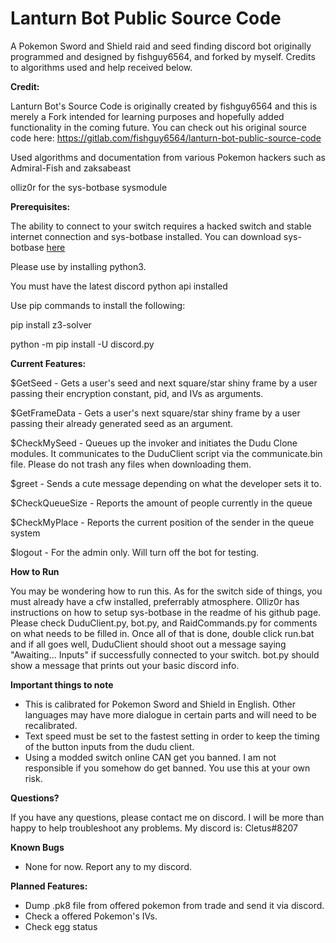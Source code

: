 # Lanturn Bot Public Source Code
A Pokemon Sword and Shield raid and seed finding discord bot originally programmed and designed by fishguy6564, and forked by myself. Credits to algorithms used and help received below. 

**Credit:**

Lanturn Bot's Source Code is originally created by fishguy6564 and this is merely a Fork intended for learning purposes and hopefully added functionality in the coming future. You can check out his original source code here: https://gitlab.com/fishguy6564/lanturn-bot-public-source-code

Used algorithms and documentation from various Pokemon hackers
such as Admiral-Fish and zaksabeast

olliz0r for the sys-botbase sysmodule

**Prerequisites:**

The ability to connect to your switch requires a hacked switch and stable internet connection
and sys-botbase installed. You can download sys-botbase [here](https://github.com/olliz0r/sys-botbase)

Please use by installing python3. 

You must have the latest discord python api installed

Use pip commands to install the following:

pip install z3-solver

python -m pip install -U discord.py

**Current Features:**

$GetSeed - Gets a user's seed and next square/star shiny frame
by a user passing their encryption constant, pid, and IVs as arguments.

$GetFrameData - Gets a user's next square/star shiny frame by a
user passing their already generated seed as an argument.

$CheckMySeed - Queues up the invoker and initiates the Dudu Clone modules.
It communicates to the DuduClient script via the communicate.bin file. Please
do not trash any files when downloading them.

$greet - Sends a cute message depending on what the developer sets it to.

$CheckQueueSize - Reports the amount of people currently in the queue

$CheckMyPlace - Reports the current position of the sender in the queue system

$logout - For the admin only. Will turn off the bot for testing.

**How to Run**

You may be wondering how to run this. As for the switch side of things, you
must already have a cfw installed, preferrably atmosphere. Olliz0r has 
instructions on how to setup sys-botbase in the readme of his github page.
Please check DuduClient.py, bot.py, and RaidCommands.py for comments on what
needs to be filled in. Once all of that is done, double click run.bat and if
all goes well, DuduClient should shoot out a message saying "Awaiting... Inputs" 
if successfully connected to your switch. bot.py should show a message that 
prints out your basic discord info.

**Important things to note**
- This is calibrated for Pokemon Sword and Shield in English. Other languages
may have more dialogue in certain parts and will need to be recalibrated.
- Text speed must be set to the fastest setting in order to keep the timing of
the button inputs from the dudu client.
- Using a modded switch online CAN get you banned. I am not responsible if you
somehow do get banned. You use this at your own risk.

**Questions?**

If you have any questions, please contact me on discord. I will be more than
happy to help troubleshoot any problems. My discord is: Cletus#8207

**Known Bugs**
- None for now. Report any to my discord.

**Planned Features:**
- Dump .pk8 file from offered pokemon from trade and send it via discord.
- Check a offered Pokemon's IVs.
- Check egg status
